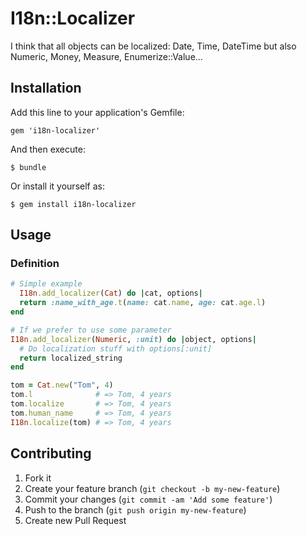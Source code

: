 # I18n::Localizer

I think that all objects can be localized: Date, Time, DateTime but also Numeric, Money, Measure, Enumerize::Value...

## Installation

Add this line to your application's Gemfile:

    gem 'i18n-localizer'

And then execute:

    $ bundle

Or install it yourself as:

    $ gem install i18n-localizer

## Usage

### Definition

```ruby
# Simple example
  I18n.add_localizer(Cat) do |cat, options|
  return :name_with_age.t(name: cat.name, age: cat.age.l)
end

# If we prefer to use some parameter
I18n.add_localizer(Numeric, :unit) do |object, options|
  # Do localization stuff with options[:unit]
  return localized_string
end

tom = Cat.new("Tom", 4)
tom.l              # => Tom, 4 years
tom.localize       # => Tom, 4 years
tom.human_name     # => Tom, 4 years
I18n.localize(tom) # => Tom, 4 years
```

## Contributing

1. Fork it
2. Create your feature branch (`git checkout -b my-new-feature`)
3. Commit your changes (`git commit -am 'Add some feature'`)
4. Push to the branch (`git push origin my-new-feature`)
5. Create new Pull Request
